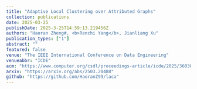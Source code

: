 ```yaml
---
title: "Adaptive Local Clustering over Attributed Graphs"
collection: publications
date: 2025-03-25
publishDate: 2025-3-25T14:59:13.219456Z
authors: "Haoran Zheng#, <b>Renchi Yang</b>, Jianliang Xu"
publication_types: ["1"]
abstract: ""
featured: false
venue: "The IEEE International Conference on Data Engineering"
venueabbr: "ICDE"
acm: "https://www.computer.org/csdl/proceedings-article/icde/2025/360300c052/26FZAANxPG0"
arxiv: "https://arxiv.org/abs/2503.20488"
github: "https://github.com/HaoranZ99/laca"
---
```


